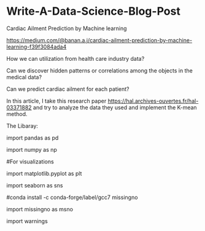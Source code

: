 # Write-A-Data-Science-Blog-Post
Cardiac Ailment Prediction by Machine learning

https://medium.com/@banan.a.j/cardiac-ailment-prediction-by-machine-learning-f39f3084ada4


How we can utilization from health care industry data?

Can we discover hidden patterns or correlations among the objects in the medical data?

Can we predict cardiac ailment for each patient?


In this article, I take this research paper https://hal.archives-ouvertes.fr/hal-03371882 and try to analyze the data they used and implement the K-mean method.

The Libaray:

import pandas as pd

import numpy as np

#For visualizations

import matplotlib.pyplot as plt

import seaborn as sns

#conda install -c conda-forge/label/gcc7 missingno

import missingno as msno

import warnings
